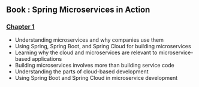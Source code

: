 ## Book : Spring Microservices in Action
### [Chapter 1](http://proquest.safaribooksonline.com.rpa.sccl.org/book/web-development/9781617293986/chapter-1dot-welcome-to-the-cloud-spring/kindle_split_010_html)
- Understanding microservices and why companies use them
- Using Spring, Spring Boot, and Spring Cloud for building microservices
- Learning why the cloud and microservices are relevant to microservice-based applications
- Building microservices involves more than building service code
- Understanding the parts of cloud-based development
- Using Spring Boot and Spring Cloud in microservice development

